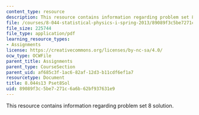 ```yaml
---
content_type: resource
description: This resource contains information regarding problem set 8 solution.
file: /courses/8-044-statistical-physics-i-spring-2013/89089f3c5be7271c6a6b62bf937631e9_MIT8_044S13_pss8.pdf
file_size: 225744
file_type: application/pdf
learning_resource_types:
- Assignments
license: https://creativecommons.org/licenses/by-nc-sa/4.0/
ocw_type: OCWFile
parent_title: Assignments
parent_type: CourseSection
parent_uid: af685c3f-1ac6-82af-12d3-b11cdf6ef1a7
resourcetype: Document
title: 8.044s13 Pset8Sol
uid: 89089f3c-5be7-271c-6a6b-62bf937631e9
---
```

This resource contains information regarding problem set 8 solution.